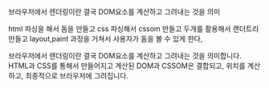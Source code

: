 ---
---

브라우저에서 렌더링이란 결국 DOM요소를 계산하고 그려내는 것을 의미

html 파싱을 해서 돔을 만들고 css 파싱해서 cssom 만들고 두개를 활용해서 랜더트리 만들고 layout,paint 과정을 거쳐서 사용자가 돔을 볼 수 있게 한다, 

브라우저에서 렌더링이란 결국 DOM요소를 계산하고 그려내는 것을 의미합니다. HTML과 CSS를 통해서 만들어지고 계산된 DOM과 CSSOM은 결합되고, 위치를 계산하고, 최종적으로 브라우저에 그려집니다.
